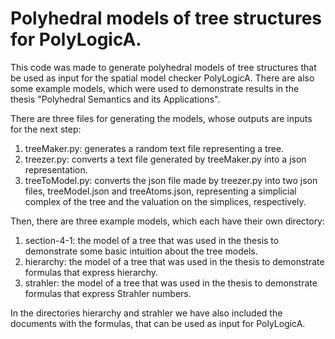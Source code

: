 # Polyhedral models of tree structures for PolyLogicA.
This code was made to generate polyhedral models of tree structures that be used as input for the spatial model checker PolyLogicA.
There are also some example models, which were used to demonstrate results in the thesis "Polyhedral Semantics and its Applications".

There are three files for generating the models, whose outputs are inputs for the next step:
  1. treeMaker.py: generates a random text file representing a tree.
  2. treezer.py: converts a text file generated by treeMaker.py into a json representation.
  3. treeToModel.py: converts the json file made by treezer.py into two json files, treeModel.json and treeAtoms.json, representing a simplicial complex of the tree and the valuation on the simplices, respectively.

Then, there are three example models, which each have their own directory:
1. section-4-1: the model of a tree that was used in the thesis to demonstrate some basic intuition about the tree models.
2. hierarchy: the model of a tree that was used in the thesis to demonstrate formulas that express hierarchy.
3. strahler: the model of a tree that was used in the thesis to demonstrate formulas that express Strahler numbers.

In the directories hierarchy and strahler we have also included the documents with the formulas, that can be used as input for PolyLogicA.
